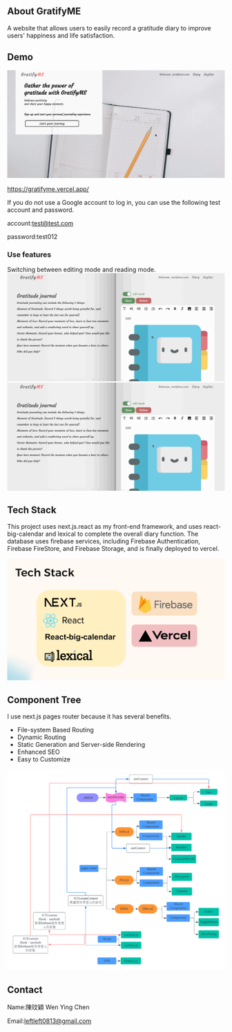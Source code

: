 ## About GratifyME

A website that allows users to easily record a gratitude diary to improve users' happiness and life satisfaction.

## Demo

![website](./public/images/all%20pages.gif)

https://gratifyme.vercel.app/

If you do not use a Google account to log in, you can use the following test account and password.

account:test@test.com

password:test012

### Use features

Switching between editing mode and reading mode.
![diarypage](./public/images/diary.gif)
![switch mode](./public/images/switch%20mode.gif)

## Tech Stack

This project uses next.js.react as my front-end framework, and uses react-big-calendar and lexical to complete the overall diary function. The database uses firebase services, including Firebase Authentication, Firebase FireStore, and Firebase Storage, and is finally deployed to vercel.

![tech stack.png](./public/images/tech%20stack.png)

## Component Tree

I use next.js pages router because it has several benefits.

- File-system Based Routing
- Dynamic Routing
- Static Generation and Server-side Rendering
- Enhanced SEO
- Easy to Customize

![Component Tree.png](./public/images/component-tree.png)

## Contact

Name:陳玟穎 Wen Ying Chen

Email:leftleft0813@gmail.com

